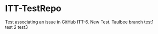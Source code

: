 # ITT-TestRepo
Test associating an issue in GitHub ITT-6.
New Test.
Taulbee branch test1
test 2
test3
